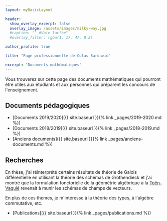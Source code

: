 ```yaml
---
layout: myBasicLayout

header:
  show_overlay_excerpt: false
  overlay_image: /assets/images/milky-way.jpg
  #caption: "" #Voie lactée"
  #overlay_filter: rgba(1, 17, 47, 0.2)

author_profile: true

title: "Page professionnelle de Colas Bardavid"

excerpt: "Documents mathématiques"
---
```

<!--# Page professionnelle de Colas Bardavid-->
Vous trouverez sur cette page des documents mathématiques qui pourront être utiles aux étudiants et aux personnes qui préparent les concours de l'enseignement.


## Documents pédagogiques
- [Documents 2019/2020]({{ site.baseurl }}{% link _pages/2019-2020.md %})
- [Documents 2018/2019]({{ site.baseurl }}{% link _pages/2018-2019.md %})
- [Anciens documents]({{ site.baseurl }}{% link _pages/anciens-documents.md %})

## Recherches
En thèse, j'ai réinterprété certains résultats de théorie de Galois différentielle en utilisant la théorie des schémas de Grothendieck et j'ai montré que la formulation fonctorielle de la géométrie algébrique à la [Toën-Vaquié](https://perso.math.univ-toulouse.fr/btoen/files/2012/04/souz.pdf) revenait à munir les schémas de champs de vecteurs.

En plus de ces thèmes, je m'intéresse à la théorie des types, à l'algèbre commutative, etc.

- [Publications]({{ site.baseurl }}{% link _pages/publications.md %})

